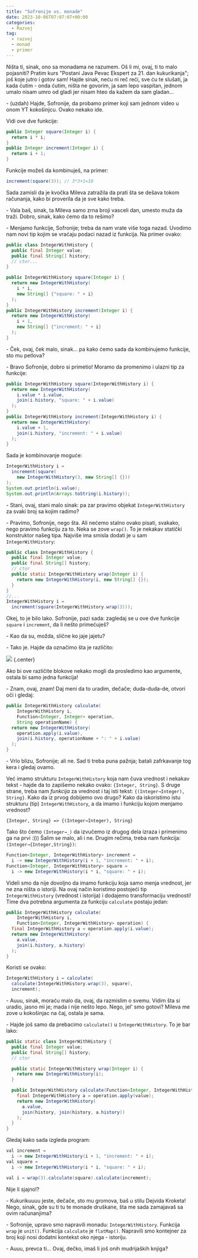 ```yaml
---
title: "Sofronije vs. monade"
date: 2023-10-06T07:07:07+00:00
categories:
  - Razvoj
tag:
  - razvoj
  - monad
  - primer
---
```


Ništa ti, sinak, ono sa monadama ne razumem. Oš li mi, ovaj, ti to malo pojasniti? Pratim kurs "Postani Java Pevac Ekspert za 21. dan kukurikanja"; još koje jutro i gotov sam! Hajde sinak, neću ni reč reći, sve ću te slušati, ja kada ćutim - onda ćutim, ništa ne govorim, ja sam lepo vaspitan, jednom umalo nisam umro od gladi jer nisam hteo da kažem da sam gladan...

<!--more-->

\- (uzdah) Hajde, Sofronije, da probamo primer koji sam jednom video u onom YT kokošinjcu. Ovako nekako ide.

Vidi ove dve funkcije:

```java
public Integer square(Integer i) {
  return i * i;
}
public Integer increment(Integer i) {
  return i + 1;
}
```

Funkcije možeš da kombinuješ, na primer:

```java
increment(square(3)); // 3*3+1=10
```

Sada zamisli da je kvočka Mileva zatražila da prati šta se dešava tokom računanja, kako bi proverila da je sve kako treba.

\- Vala baš, sinak, ta Mileva samo zrna broji vasceli dan, umesto muža da traži. Dobro, sinak, kako ćemo da to rešimo?

\- Menjamo funkcije, Sofronije; treba da nam vrate više toga nazad. Uvodimo nam novi tip kojim se vraćaju podaci nazad iz funkcija. Na primer ovako:

```java
public class IntegerWithHistory {
  public final Integer value;
  public final String[] history;
  // ctor...
}

public IntegerWithHistory square(Integer i) {
  return new IntegerWithHistory(
    i * i,
    new String[] {"square: " + i}
  );
}
public IntegerWithHistory increment(Integer i) {
  return new IntegerWithHistory(
    i + 1,
    new String[] {"increment: " + i}
  );
}
```

\- Ček, ovaj, ček malo, sinak... pa kako ćemo sada da kombinujemo funkcije, sto mu petlova?

\- Bravo Sofronije, dobro si primetio! Moramo da promenimo i ulazni tip za funkcije:

```java
public IntegerWithHistory square(IntegerWithHistory i) {
  return new IntegerWithHistory(
    i.value * i.value,
    join(i.history, "square: " + i.value)
  );
}
public IntegerWithHistory increment(IntegerWithHistory i) {
  return new IntegerWithHistory(
    i.value + 1,
    join(i.history, "increment: " + i.value)
  );
}
```

Sada je kombinovanje moguće:

```java
IntegerWithHistory i =
  increment(square(
    new IntegerWithHistory(3, new String[] {}))
);
System.out.println(i.value);
System.out.println(Arrays.toString(i.history));
```

\- Stani, ovaj, stani malo sinak: pa zar pravimo objekat `IntegerWithHistory` za svaki broj sa kojim radimo?

\- Pravimo, Sofronije, nego šta. Ali nećemo stalno ovako pisati, svakako, nego pravimo funkciju za to. Neka se zove `wrap()`. To je nekakav statički konstruktor našeg tipa. Najviše ima smisla dodati je u sam `IntegerWithHistory`:

```java
public class IntegerWithHistory {
  public final Integer value;
  public final String[] history;
  // ctor
  public static IntegerWithHistory wrap(Integer i) {
    return new IntegerWithHistory(i, new String[] {});
  }
}
//...
IntegerWithHistory i =
  increment(square(IntegerWithHistory.wrap(3)));
```

Okej, to je bilo lako. Sofronije, pazi sada: zagledaj se u ove dve funkcije `square` i `increment`, da li nešto primećuješ?

\- Kao da su, možda, slične ko jaje jajetu?

\- Tako je. Hajde da označimo šta je različito:

![](a.png)
{.center}

Ako bi ove različite blokove nekako mogli da prosledimo kao argumente, ostala bi samo jedna funkcija!

\- Znam, ovaj, znam! Daj meni da to uradim, dečače; duda-duda-de, otvori oči i gledaj:

```java
public IntegerWithHistory calculate(
    IntegerWithHistory i,
    Function<Integer, Integer> operation,
    String operationName) {
  return new IntegerWithHistory(
    operation.apply(i.value),
    join(i.history, operationName + ": " + i.value)
  );
}
```

\- Vrlo blizu, Sofronije; ali ne. Sad ti treba puna pažnja; batali zafrkavanje tog kera i gledaj ovamo.

Već imamo strukturu `IntegerWithHistory` koja nam čuva vrednost i nekakav tekst - hajde da to zapišemo nekako ovako: `{Integer, String}`. S druge strane, treba nam _funkcija_ za vrednost i taj isti tekst: `{(Integer→Integer), String}`. Kako da iz prvog dobijemo ovo drugo? Kako da iskoristimo istu strukturu (tip) `IntegerWithHistory`, a da imamo i funkciju kojom menjamo vrednost?

```Plaintext
{Integer, String} => {(Integer→Integer), String}
```

Tako što ćemo `(Integer→_)` da izvučemo iz drugog dela izraza i primenimo ga na prvi :))) Šalim se malo, ali i ne. Drugim rečima, treba nam funkcija: `(Integer→{Integer,String})`:

```java
Function<Integer, IntegerWithHistory> increment =
  i -> new IntegerWithHistory(i + 1, "increment: " + i);
Function<Integer, IntegerWithHistory> square =
  i -> new IntegerWithHistory(i * i, "square: " + i);
```

Videli smo da nije dovoljno da imamo funkciju koja samo menja vrednost, jer ne zna ništa o istoriji. Na ovaj način koristimo postojeći tip `IntegerWithHistory` (vrednost i istorija) i dodajemo transformaciju vrednosti! Time dva potrebna argumenta za funkciju `calculate` postaju jedan:

```java
public IntegerWithHistory calculate(
    IntegerWithHistory i,
    Function<Integer, IntegerWithHistory> operation) {
  final IntegerWithHistory a = operation.apply(i.value);
  return new IntegerWithHistory(
    a.value,
    join(i.history, a.history)
  );
}
```

Koristi se ovako:

```java
IntegerWithHistory i = calculate(
  calculate(IntegerWithHistory.wrap(3), square),
  increment);
```

\- Auuu, sinak, moraću malo da, ovaj, da razmislim o svemu. Vidim šta si uradio, jasno mi je; mada i nije nešto lepo. Nego, jel' smo gotovi? Mileva me zove u kokošinjac na čaj, ostala je sama.

\- Hajde još samo da prebacimo `calculate()` u `IntegerWithHistory`. To je bar lako:

```java
public static class IntegerWithHistory {
  public final Integer value;
  public final String[] history;
  // ctor

  public static IntegerWithHistory wrap(Integer i) {
    return new IntegerWithHistory(i);
  }

  public IntegerWithHistory calculate(Function<Integer, IntegerWithHistory> operation) {
    final IntegerWithHistory a = operation.apply(value);
    return new IntegerWithHistory(
      a.value,
      join(history, join(history, a.history))
    );
  }
}
```

Gledaj kako sada izgleda program:

```java
val increment =
  i -> new IntegerWithHistory(i + 1, "increment: " + i);
val square =
  i -> new IntegerWithHistory(i * i, "square: " + i);

val i = wrap(3).calculate(square).calculate(increment);
```

Nije li sjajno!?

\- Kukurikuuuu jeste, dečače, sto mu gromova, baš u stilu Dejvida Kroketa! Nego, sinak, gde su ti tu te monade druškane, šta me sada zamajavaš sa ovim računanjima?

\- Sofronije, upravo smo napravili monadu: `IntegerWithHistory`. Funkcija `wrap` je `unit()`. Funkcija `calculate` je `flatMap()`. Napravili smo kontejner za broj koji nosi dodatni kontekst oko njega - istoriju.

\- Auuu, prevca ti... Ovaj, dečko, imaš li još onih mudrijaških knjiga?